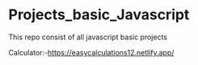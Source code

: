 # Projects_basic_Javascript
This repo consist of all javascript basic projects

Calculator:-https://easycalculations12.netlify.app/
